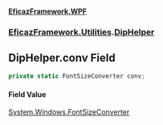 #### [EficazFramework.WPF](EficazFrameworkWPF.md 'EficazFramework WPF')
### [EficazFramework.Utilities](EficazFrameworkWPF.md#EficazFramework.Utilities 'EficazFramework.Utilities').[DipHelper](EficazFramework.Utilities/DipHelper.md 'EficazFramework.Utilities.DipHelper')

## DipHelper.conv Field

```csharp
private static FontSizeConverter conv;
```

#### Field Value
[System.Windows.FontSizeConverter](https://docs.microsoft.com/en-us/dotnet/api/System.Windows.FontSizeConverter 'System.Windows.FontSizeConverter')